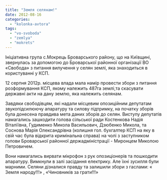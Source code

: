 ```yaml
---
title: "Земля селянам!"
date: 2012-08-16
categories: 
  - "kolonka-avtora"
tags: 
  - "vo-svoboda"
  - "zemlya"
  - "mokrets"
---
```


Ініціативна група с.Мокрець Броварського району, що на Київщині, звернулась за допомогою до Броварської районної організації ВО «Свобода» з питання вилучення у селян землі, яка знаходиться в користуванні у КСП.

12 серпня 2012р. місцева влада мала намір провести збори з питання розформування КСП, якому належить 487га землі,та скасувати державні акти на дану землю, яка належить селянам.

Завдяки свободівцям, які надали місцевим опозиційним депутатам звукопідсилюючу апаратуру та силову підтримку, на початку зборів була донесена правдива мета даних зборів до селян. Виступу депутатів намагались зашкодити голова сільської ради Костенкова Надія Віталіївна, Гудименко Микола Васильович, Дзюбенко Микола, та Соснова Марія Олександрівна (колишня гол. бухгалтер КСП на яку в свій час була відкрита кримінальна справа) на чолі з заступником голови Броварської районної держадміністрації - Миронцем Миколою Петровичем.

Вони намагались вирвати мікрофон з рук опозиціонерів та пошкодити апаратуру. Вимкнули в залі засідання електрику. Але їхні зусилля були марними. Селяни дізналися правду та залишили збори з гаслами: « Земля народу!!!» , «Чиновників за грати!!!»
